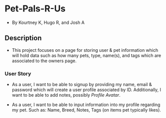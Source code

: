 # Pet-Pals-R-Us
* By Kourtney K, Hugo R, and Josh A

## Description
* This project focuses on a page for storing user & pet information which will hold data such as how many pets, type, name(s), and tags which are associated to the owners page. 
### User Story

* As a user, I want to be able to signup by providing my name, email & password which will create a user profile associated by ID. Additionally, I want to be able to add notes, possibly *Profile Avatar*. 

* As a user, I want to be able to input information into my profile regarding my pet. Such as: Name, Breed, Notes, Tags (on items pet typically likes).
